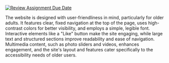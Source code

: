 [![Review Assignment Due Date](https://classroom.github.com/assets/deadline-readme-button-24ddc0f5d75046c5622901739e7c5dd533143b0c8e959d652212380cedb1ea36.svg)](https://classroom.github.com/a/GmyrjvXu)

The website is designed with user-friendliness in mind, particularly for older adults. It features clear, fixed navigation at the top of the page, uses high-contrast colors for better visibility, and employs a simple, legible font. Interactive elements like a "Like" button make the site engaging, while large text and structured sections improve readability and ease of navigation. Multimedia content, such as photo sliders and videos, enhances engagement, and the site's layout and features cater specifically to the accessibility needs of older users.
